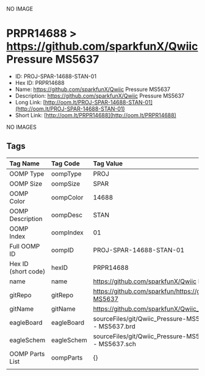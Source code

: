 


  
NO IMAGE  
# PRPR14688 > https://github.com/sparkfunX/Qwiic Pressure MS5637

- ID: PROJ-SPAR-14688-STAN-01
- Hex ID: PRPR14688
- Name: https://github.com/sparkfunX/Qwiic Pressure MS5637
- Description: https://github.com/sparkfunX/Qwiic Pressure MS5637
- Long Link: [http://oom.lt/PROJ-SPAR-14688-STAN-01](http://oom.lt/PROJ-SPAR-14688-STAN-01)
- Short Link: [http://oom.lt/PRPR14688](http://oom.lt/PRPR14688)
  
NO IMAGES  
## Tags
  

|Tag Name|Tag Code|Tag Value|
| :--- | :--- | :--- |
|OOMP Type|oompType|PROJ|
|OOMP Size|oompSize|SPAR|
|OOMP Color|oompColor|14688|
|OOMP Description|oompDesc|STAN|
|OOMP Index|oompIndex|01|
|Full OOMP ID|oompID|PROJ-SPAR-14688-STAN-01|
|Hex ID (short code)|hexID|PRPR14688|
|name|name|https://github.com/sparkfunX/Qwiic Pressure MS5637|
|gitRepo|gitRepo|https://github.com/sparkfun/https://github.com/sparkfunX/Qwiic_Pressure-MS5637|
|gitName|gitName|https://github.com/sparkfunX/Qwiic_Pressure-MS5637|
|eagleBoard|eagleBoard|sourceFiles/git/Qwiic_Pressure-MS5637/Hardware/Qwiic Pressure Sensor - MS5637.brd|
|eagleSchem|eagleSchem|sourceFiles/git/Qwiic_Pressure-MS5637/Hardware/Qwiic Pressure Sensor - MS5637.sch|
|OOMP Parts List|oompParts|{}|
||||
